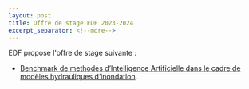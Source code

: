 ```yaml
---
layout: post
title: Offre de stage EDF 2023-2024
excerpt_separator: <!--more-->
---
```


EDF propose l'offre de stage suivante : 

 - [Benchmark de methodes d’Intelligence Artificielle dans le cadre de modèles hydrauliques d’inondation](/files/jobs/2024-EDF-sujet_IA_hydraulique_vf.pdf).


 

